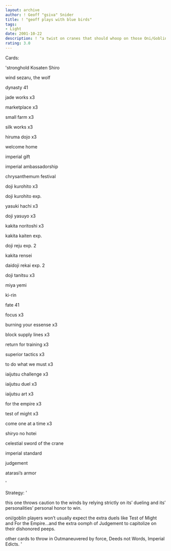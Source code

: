 ```yaml
---
layout: archive
author: ! Geoff "gsiva" Snider
title: ! "geoff plays with blue birds"
tags:
- Light
date: 2001-10-22
description: ! "a twist on cranes that should whoop on those Oni/Goblin decks, yet remain versatile against other military juggernauts."
rating: 3.0
---
```

Cards: 

'stronghold  Kosaten Shiro


wind sezaru, the wolf


dynasty 41


jade works x3

marketplace x3

small farm x3

silk works x3

hiruma dojo x3

welcome home 

imperial gift

imperial ambassadorship

chrysanthemum festival

doji kurohito x3

doji kurohito exp.

yasuki hachi x3

doji yasuyo x3

kakita noritoshi x3

kakita kaiten exp.

doji reju exp. 2

kakita rensei 

daidoji rekai exp. 2

doji tanitsu x3

miya yemi 

ki-rin


fate 41


focus x3

burning your essense x3

block supply lines x3

return for training x3

superior tactics x3

to do what we must x3

iaijutsu challenge x3

iaijutsu duel x3

iaijutsu art x3

for the empire x3

test of might x3

come one at a time x3

shiryo no hotei

celestial sword of the crane

imperial standard 

judgement 

atarasi’s armor


'

Strategy: '

this one throws caution to the winds by relying strictly on its’ dueling and its’ personalities’ personal honor to win.  


oni/goblin players won’t usually expect the extra duels like Test of Might and For the Empire...and the extra oomph of Judgement to capitolize on their dishonored peeps.


other cards to throw in  Outmaneuvered by force, Deeds not Words, Imperial Edicts. '